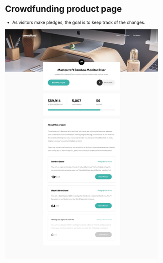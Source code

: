 # Crowdfunding product page

- As visitors make pledges, the goal is to keep track of the changes.

![The product page](./src/design/desktop-design.jpg)
